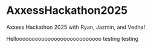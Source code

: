 # AxxessHackathon2025
Axxess Hackathon 2025 with Ryan, Jazmin, and Vedha!


Hellooooooooooooooooooooooooooo testing testing

